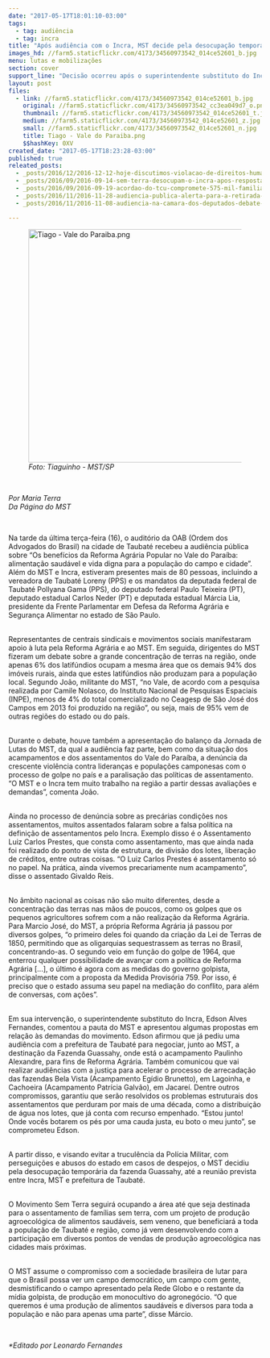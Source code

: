 ```yaml
---
date: "2017-05-17T18:01:10-03:00"
tags:
  - tag: audiência
  - tag: incra
title: "Após audiência com o Incra, MST decide pela desocupação temporária da fazenda Guassahy, em SP"
images_hd: //farm5.staticflickr.com/4173/34560973542_014ce52601_b.jpg
menu: lutas e mobilizações
section: cover
support_line: "Decisão ocorreu após o superintendente substituto do Incra se comprometer em mediar a destinação da terra à Reforma Agrária, além de solucionar os problemas estruturais dos assentamentos no estado. "
layout: post
files:
  - link: //farm5.staticflickr.com/4173/34560973542_014ce52601_b.jpg
    original: //farm5.staticflickr.com/4173/34560973542_cc3ea049d7_o.png
    thumbnail: //farm5.staticflickr.com/4173/34560973542_014ce52601_t.jpg
    medium: //farm5.staticflickr.com/4173/34560973542_014ce52601_z.jpg
    small: //farm5.staticflickr.com/4173/34560973542_014ce52601_n.jpg
    title: Tiago - Vale do Paraiba.png
    $$hashKey: 0XV
created_date: "2017-05-17T18:23:28-03:00"
published: true
releated_posts:
  - _posts/2016/12/2016-12-12-hoje-discutimos-violacao-de-direitos-humanos-amanha-vamos-para-a-rua-sofrer-na-pratica-aponta-lideranca-indigena.md
  - _posts/2016/09/2016-09-14-sem-terra-desocupam-o-incra-apos-resposta-positiva-das-negociacoes.md
  - _posts/2016/09/2016-09-19-acordao-do-tcu-compromete-575-mil-familias-assentadas.md
  - _posts/2016/11/2016-11-28-audiencia-publica-alerta-para-a-retirada-de-direitos-com-reforma-da-previdencia.md
  - _posts/2016/11/2016-11-08-audiencia-na-camara-dos-deputados-debate-criminalizacao-dos-movimentos-populares.md

---
```

<figure class="image"><img alt="Tiago - Vale do Paraiba.png" height="463" src="//farm5.staticflickr.com/4173/34560973542_014ce52601_b.jpg" width="700" />
<figcaption><em>Foto: Tiaguinho - MST/SP</em></figcaption>
</figure>

<p>&nbsp;</p>

<p><em>Por Maria Terra<br />
Da P&aacute;gina do MST</em></p>

<p>&nbsp;</p>

<p>Na tarde da &uacute;ltima ter&ccedil;a-feira (16), o audit&oacute;rio da OAB (Ordem dos Advogados do Brasil) na cidade de Taubat&eacute; recebeu a audi&ecirc;ncia p&uacute;blica sobre &ldquo;Os benef&iacute;cios da Reforma Agr&aacute;ria Popular no Vale do Para&iacute;ba: alimenta&ccedil;&atilde;o saud&aacute;vel e vida digna para a popula&ccedil;&atilde;o do campo e cidade&rdquo;. Al&eacute;m do MST e Incra, estiveram presentes mais de 80 pessoas, incluindo a vereadora de Taubat&eacute; Loreny (PPS) e os mandatos da deputada federal de Taubat&eacute; Pollyana Gama (PPS), do deputado federal Paulo Teixeira (PT), deputado estadual Carlos Neder (PT) e deputada estadual M&aacute;rcia Lia, presidente da Frente Parlamentar em Defesa da Reforma Agr&aacute;ria e Seguran&ccedil;a Alimentar no estado de S&atilde;o Paulo.</p>

<p><br />
Representantes de centrais sindicais e movimentos sociais manifestaram apoio &agrave; luta pela Reforma Agr&aacute;ria e ao MST. Em seguida, dirigentes do MST fizeram um debate sobre a grande concentra&ccedil;&atilde;o de terras na regi&atilde;o, onde apenas 6% dos latif&uacute;ndios ocupam a mesma &aacute;rea que os demais 94% dos im&oacute;veis rurais, ainda que estes latif&uacute;ndios n&atilde;o produzam para a popula&ccedil;&atilde;o local. Segundo Jo&atilde;o, militante do MST, &ldquo;no Vale, de acordo com a pesquisa realizada por Camile Nolasco, do Instituto Nacional de Pesquisas Espaciais (INPE), menos de 4% do total comercializado no Ceagesp de S&atilde;o Jos&eacute; dos Campos em 2013 foi produzido na regi&atilde;o&rdquo;, ou seja, mais de 95% vem de outras regi&otilde;es do estado ou do pa&iacute;s.</p>

<p><br />
Durante o debate, houve tamb&eacute;m a apresenta&ccedil;&atilde;o do balan&ccedil;o da Jornada de Lutas do MST, da qual a audi&ecirc;ncia faz parte, bem como da situa&ccedil;&atilde;o dos acampamentos e dos assentamentos do Vale do Para&iacute;ba, a den&uacute;ncia da crescente viol&ecirc;ncia contra lideran&ccedil;as e popula&ccedil;&otilde;es camponesas com o processo de golpe no pa&iacute;s e a paralisa&ccedil;&atilde;o das pol&iacute;ticas de assentamento. &ldquo;O MST e o Incra tem muito trabalho na regi&atilde;o a partir dessas avalia&ccedil;&otilde;es e demandas&rdquo;, comenta Jo&atilde;o.</p>

<p><br />
Ainda no processo de den&uacute;ncia sobre as prec&aacute;rias condi&ccedil;&otilde;es nos assentamentos, muitos assentados falaram sobre a falsa pol&iacute;tica na defini&ccedil;&atilde;o de assentamentos pelo Incra. Exemplo disso &eacute; o Assentamento Luiz Carlos Prestes, que consta como assentamento, mas que ainda nada foi realizado do ponto de vista de estrutura, de divis&atilde;o dos lotes, libera&ccedil;&atilde;o de cr&eacute;ditos, entre outras coisas. &ldquo;O Luiz Carlos Prestes &eacute; assentamento s&oacute; no papel. Na pr&aacute;tica, ainda vivemos precariamente num acampamento&rdquo;, disse o assentado Givaldo Reis.</p>

<p><br />
No &acirc;mbito nacional as coisas n&atilde;o s&atilde;o muito diferentes, desde a concentra&ccedil;&atilde;o das terras nas m&atilde;os de poucos, como os golpes que os pequenos agricultores sofrem com a n&atilde;o realiza&ccedil;&atilde;o da Reforma Agr&aacute;ria. Para Marcio Jos&eacute;, do MST, a pr&oacute;pria Reforma Agr&aacute;ria j&aacute; passou por diversos golpes, &ldquo;o primeiro deles foi quando da cria&ccedil;&atilde;o da Lei de Terras de 1850, permitindo que as oligarquias sequestrassem as terras no Brasil, concentrando-as. O segundo veio em fun&ccedil;&atilde;o do golpe de 1964, que enterrou qualquer possibilidade de avan&ccedil;ar com a pol&iacute;tica de Reforma Agr&aacute;ria [...], o &uacute;ltimo &eacute; agora com as medidas do governo golpista, principalmente com a proposta da Medida Provis&oacute;ria 759. Por isso, &eacute; preciso que o estado assuma seu papel na media&ccedil;&atilde;o do conflito, para al&eacute;m de conversas, com a&ccedil;&otilde;es&rdquo;.</p>

<p><br />
Em sua interven&ccedil;&atilde;o, o superintendente substituto do Incra, Edson Alves Fernandes, comentou a pauta do MST e apresentou algumas propostas em rela&ccedil;&atilde;o &agrave;s demandas do movimento. Edson afirmou que j&aacute; pediu uma audi&ecirc;ncia com a prefeitura de Taubat&eacute; para negociar, junto ao MST, a destina&ccedil;&atilde;o da Fazenda Guassahy, onde est&aacute; o acampamento Paulinho Alexandre, para fins de Reforma Agr&aacute;ria. Tamb&eacute;m comunicou que vai realizar audi&ecirc;ncias com a justi&ccedil;a para acelerar o processo de arrecada&ccedil;&atilde;o das fazendas Bela Vista (Acampamento Eg&iacute;dio Brunetto), em Lagoinha, e Cachoeira (Acampamento Patr&iacute;cia Galv&atilde;o), em Jacare&iacute;. Dentre outros compromissos, garantiu que ser&atilde;o resolvidos os problemas estruturais dos assentamentos que perduram por mais de uma d&eacute;cada, como a distribui&ccedil;&atilde;o de &aacute;gua nos lotes, que j&aacute; conta com recurso empenhado. &ldquo;Estou junto! Onde voc&ecirc;s botarem os p&eacute;s por uma cauda justa, eu boto o meu junto&rdquo;, se comprometeu Edson.</p>

<p><br />
A partir disso, e visando evitar a trucul&ecirc;ncia da Pol&iacute;cia Militar, com persegui&ccedil;&otilde;es e abusos do estado em casos de despejos, o MST decidiu pela desocupa&ccedil;&atilde;o tempor&aacute;ria da fazenda Guassahy, at&eacute; a reuni&atilde;o prevista entre Incra, MST e prefeitura de Taubat&eacute;.</p>

<p><br />
O Movimento Sem Terra seguir&aacute; ocupando a &aacute;rea at&eacute; que seja destinada para o assentamento de fam&iacute;lias sem terra, com um projeto de produ&ccedil;&atilde;o agroecol&oacute;gica de alimentos saud&aacute;veis, sem veneno, que beneficiar&aacute; a toda a popula&ccedil;&atilde;o de Taubat&eacute; e regi&atilde;o, como j&aacute; vem desenvolvendo com a participa&ccedil;&atilde;o em diversos pontos de vendas de produ&ccedil;&atilde;o agroecol&oacute;gica nas cidades mais pr&oacute;ximas.</p>

<p><br />
O MST assume o compromisso com a sociedade brasileira de lutar para que o Brasil possa ver um campo democr&aacute;tico, um campo com gente, desmistificando o campo apresentado pela Rede Globo e o restante da m&iacute;dia golpista, de produ&ccedil;&atilde;o em monocultivo do agroneg&oacute;cio. &ldquo;O que queremos &eacute; uma produ&ccedil;&atilde;o de alimentos saud&aacute;veis e diversos para toda a popula&ccedil;&atilde;o e n&atilde;o para apenas uma parte&rdquo;, disse M&aacute;rcio.</p>

<p>&nbsp;</p>

<p><em>*Editado por Leonardo Fernandes</em></p>

<p>&nbsp;</p>

<div class="webpki_lacunasoftware_com" id="webpki_lacunasoftware_com" style="display: none;">&nbsp;</div>
